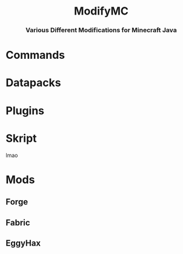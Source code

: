 <h1 align="center">
  ModifyMC
</h1>
<h3 align="center">
  Various Different Modifications for Minecraft Java
</h3>


# Commands
# Datapacks
# Plugins
# Skript
lmao
# Mods
## Forge
## Fabric
## EggyHax
